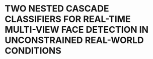 # TWO NESTED CASCADE CLASSIFIERS FOR REAL-TIME MULTI-VIEW FACE DETECTION IN UNCONSTRAINED REAL-WORLD CONDITIONS
